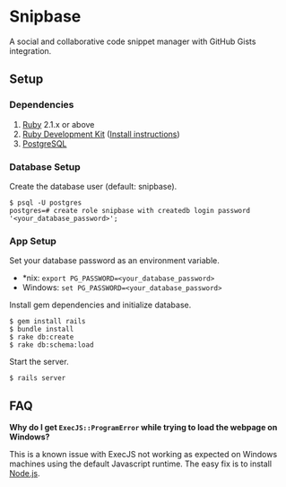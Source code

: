 # Snipbase

A social and collaborative code snippet manager with GitHub Gists integration.

## Setup

### Dependencies

1. [Ruby](http://rubyinstaller.org/downloads/) 2.1.x or above
2. [Ruby Development Kit](http://rubyinstaller.org/downloads/) ([Install instructions](https://github.com/oneclick/rubyinstaller/wiki/Development-Kit))
3. [PostgreSQL](http://www.postgresql.org/)

### Database Setup

Create the database user (default: snipbase).

```
$ psql -U postgres
postgres=# create role snipbase with createdb login password '<your_database_password>';
```

### App Setup

Set your database password as an environment variable.

- \*nix: `export PG_PASSWORD=<your_database_password>`
- Windows: `set PG_PASSWORD=<your_database_password>`

Install gem dependencies and initialize database.

```
$ gem install rails
$ bundle install
$ rake db:create
$ rake db:schema:load
```

Start the server.

```
$ rails server
```

## FAQ

**Why do I get `ExecJS::ProgramError` while trying to load the webpage on Windows?**

This is a known issue with ExecJS not working as expected on Windows machines using the default Javascript runtime. The easy fix is to install [Node.js](https://nodejs.org/).
